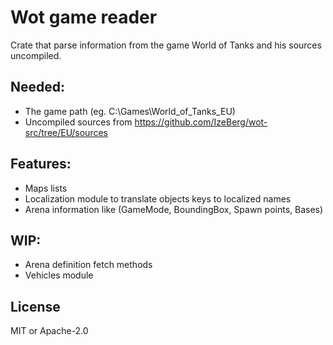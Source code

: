 # Wot game reader

Crate that parse information from the game World of Tanks and his sources uncompiled.

## Needed:
- The game path (eg. C:\Games\World_of_Tanks_EU)<br>
- Uncompiled sources from https://github.com/IzeBerg/wot-src/tree/EU/sources

## Features:
- Maps lists
- Localization module to translate objects keys to localized names 
- Arena information like (GameMode, BoundingBox, Spawn points, Bases)

## WIP:
- Arena definition fetch methods
- Vehicles module

## License
MIT or Apache-2.0
